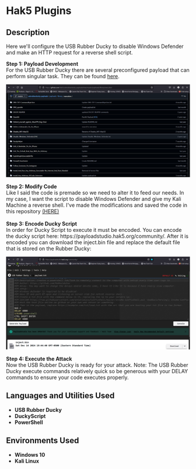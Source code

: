 <h1>Hak5 Plugins</h1>

<h2>Description</h2>
Here we'll configure the USB Rubber Ducky to disable Windows Defender and make an HTTP request for a reverse shell script.<br />

<b>Step 1: Payload Development</b><br/>
For the USB Rubber Ducky there are several preconfigured payload that can perform singular task. They can be found <a href="https://github.com/hak5/usbrubberducky-payloads/tree/master/payloads">here</a>. 
<p align="center">
  <img src="./imgs/ducky_script_home.png"/>
</p>
<b>Step 2: Modify Code</b><br/>
Like I said the code is premade so we need to alter it to feed our needs. In my case, I want the script to disable Windows Defender and give my Kali Machine a reverse shell. I've made the modifications and saved the code in this repository <a href="./Disable_AV_RevShell.txt">(HERE)</a><br/><br/>
<b>Step 3: Encode Ducky Script</b><br/>
In order for Ducky Script to execute it must be encoded. You can encode the ducky script here: https://payloadstudio.hak5.org/community/. After it is encoded you can download the inject.bin file and replace the default file that is stored on the Rubber Ducky:
<p align="center">
  <img src="./imgs/encoder.png"/>
</p>
<b>Step 4: Execute the Attack</b><br/>
Now the USB Rubber Ducky is ready for your attack. Note: The USB Rubber Ducky execute commands relatively quick so be generous with your DELAY commands to ensure your code executes properly.



<h2>Languages and Utilities Used</h2>
 
- <b>USB Rubber Ducky</b>
- <b>DuckyScript</b>
- <b>PowerShell</b>

<h2>Environments Used </h2>

- <b>Windows 10</b>
- <b>Kali Linux</b>


<!--
 ```diff
- text in red
+ text in green
! text in orange
# text in gray
@@ text in purple (and bold)@@
```
--!>
